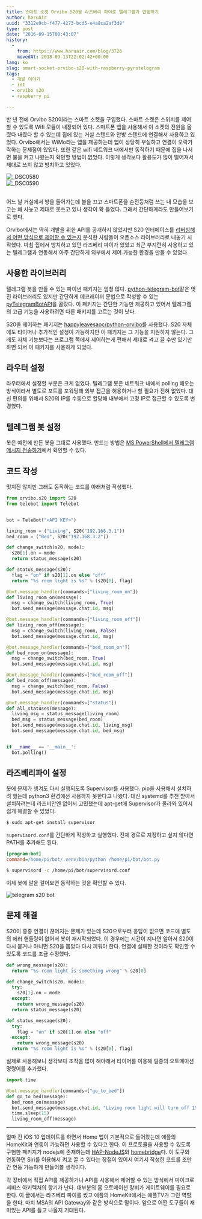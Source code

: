 ```yaml
---
title: 스마트 소켓 Orvibo S20을 라즈베리 파이로 텔레그램과 연동하기
author: haruair
uuid: "3312e9cb-f477-4273-bcd5-e4a8ca2af3d8"
type: post
date: "2016-09-15T00:43:07"
history:
  - 
    from: https://www.haruair.com/blog/3726
    movedAt: 2018-09-13T22:02:42+00:00
lang: ko
slug: smart-socket-orvibo-s20-with-raspberry-pyrotelogram
tags:
  - 개발 이야기
  - iot
  - orvibo s20
  - raspberry pi

---
```

반 년 전에 Orvibo S20이라는 스마트 소켓을 구입했다. 스마트 소켓은 스위치를 제어할 수 있도록 Wifi 모듈이 내장되어 있다. 스마트폰 앱을 사용해서 이 소켓의 전원을 올렸다 내렸다 할 수 있는데 집에 있는 거실 스탠드와 안방 스탠드에 연결해서 사용하고 있었다. Orvibo에서는 WiMo라는 앱을 제공하는데 앱이 상당히 부실하고 연결이 오락가락하는 문제점이 있었다. 또한 같은 wifi 네트워크 내에서만 동작하기 때문에 집을 나서면 불을 켜고 나왔는지 확인할 방법이 없었다. 이렇게 생각보다 활용도가 많이 떨어져서 제대로 쓰지 않고 방치하고 있었다.

<div class="row" style="margin-bottom: 30px;">
  <div class="col-md-6">
    <img src="/resources/live.staticflickr.com/2/1481/26176000674_d96f3b8b61_k.webp?w=660&#038;ssl=1" style="max-width: 100%;" alt="_DSC0580" />
  </div>
  
  <div class="col-md-6">
    <img src="/resources/live.staticflickr.com/2/1478/26177356013_dcac1184a1_k.webp?w=660&#038;ssl=1" style="max-width: 100%;" alt="_DSC0590" />
  </div>
</div>

어느 날 거실에서 방을 들어가는데 불을 끄고 스마트폰을 손전등처럼 쓰는 내 모습을 보고는 왜 사놓고 제대로 못쓰고 있나 생각이 확 들었다. 그래서 간단하게라도 만들어보기로 했다.

Orvibo에서는 딱히 개발을 위한 API를 공개하지 않았지만 S20 인터페이스를 [리버싱해서 어떤 방식으로 제어할 수 있는지][1] 분석한 사람들이 오픈소스 라이브러리로 내놓기 시작했다. 마침 집에서 방치하고 있던 라즈베리 파이가 있었고 최근 부지런히 사용하고 있는 텔레그램과 연동해서 아주 간단하게 외부에서 제어 가능한 환경을 만들 수 있었다.

## 사용한 라이브러리

텔레그램 봇을 만들 수 있는 파이썬 패키지는 엄청 많다. [python-telegram-bot][2]같은 멋진 라이브러리도 있지만 간단하게 데코레이터 문법으로 작성할 수 있는 [pyTelegramBotAPI][3]을 골랐다. 이 패키지는 간단한 기능만 제공하고 있어서 텔레그램의 고급 기능을 사용하려면 다른 패키지를 고르는 것이 낫다.

S20을 제어하는 패키지는 [happyleavesaoc/python-orvibo][4]를 사용했다. S20 자체에도 타이머나 추가적인 설정이 가능하지만 이 패키지는 그 기능을 지원하지 않는다. 그래도 자체 기능보다는 프로그램 쪽에서 제어하는게 편해서 제대로 켜고 끌 수만 있기만 하면 되서 이 패키지를 사용하게 되었다.

## 라우터 설정

라우터에서 설정할 부분은 크게 없었다. 텔레그램 봇은 네트워크 내에서 polling 해오는 방식이라서 별도로 포트를 포워딩해 외부 접근을 허용하거나 할 필요가 전혀 없었다. 대신 편의를 위해서 S20의 IP를 수동으로 할당해 내부에서 고정 IP로 접근할 수 있도록 변경했다.

## 텔레그램 봇 설정

봇은 예전에 만든 봇을 그대로 사용했다. 만드는 방법은 [MS PowerShell에서 텔레그램 메시지 전송하기][5]에서 확인할 수 있다.

## 코드 작성

멋지진 않지만 그래도 동작하는 코드를 아래처럼 작성했다.

```python
from orvibo.s20 import S20
from telebot import Telebot


bot = TeleBot("<API KEY>")

living_room = ("Living", S20("192.168.3.1"))
bed_room = ("Bed", S20("192.168.3.2"))

def change_switch(s20, mode):
  s20[1].on = mode
  return status_message(s20)

def status_message(s20):
  flag = "on" if s20[1].on else "off"
  return "%s room light is %s" % (s20[0], flag)

@bot.message_handler(commands=["living_room_on"])
def living_room_on(message):
  msg = change_switch(living_room, True)
  bot.send_message(message.chat.id, msg)

@bot.message_handler(commands=["living_room_off"])
def living_room_off(message):
  msg = change_switch(living_room, False)
  bot.send_message(message.chat.id, msg)

@bot.message_handler(commands=["bed_room_on"])
def bed_room_on(message):
  msg = change_switch(bed_room, True)
  bot.send_message(message.chat.id, msg)

@bot.message_handler(commands=["bed_room_off"])
def bed_room_off(message):
  msg = change_switch(bed_room, False)
  bot.send_message(message.chat.id, msg)

@bot.message_handler(commands=["status"])
def all_statuses(message):
  living_msg = status_message(living_room)
  bed_msg = status_message(bed_room)
  bot.send_message(message.chat.id, living_msg)
  bot.send_message(message.chat.id, bed_msg)


if __name__ == '__main__':
  bot.polling()
```

## 라즈베리파이 설정

봇에 문제가 생겨도 다시 실행되도록 Supervisor를 사용했다. pip을 사용해서 설치하려 했는데 python3 환경에선 사용하지 못한다고 나왔다. 대신 systemd를 추천 받아서 설치하려는데 라즈비안엔 없어서 고민했는데 apt-get에 Supervisor가 올라와 있어서 쉽게 해결할 수 있었다.

```bash
$ sudo apt-get install supervisor
```

`supervisord.conf`를 간단하게 작성하고 실행했다. 전체 경로로 지정하고 싶지 않다면 PATH를 추가해도 된다.

```ini
[program:bot]
command=/home/pi/bot/.venv/bin/python /home/pi/bot/bot.py
```

```bash
$ supervisord -c /home/pi/bot/supervisord.conf
```

이제 봇에 말을 걸어보면 동작하는 것을 확인할 수 있다.

<img src="/resources/live.staticflickr.com/9/8465/29396221560_1c7ba8e520_b.webp?w=660&#038;ssl=1" style="margin: 0 auto; max-height: 400px;" alt="telegram s20 bot" />

## 문제 해결

S20이 종종 연결이 끊어지는 문제가 있는데 S20으로부터 응답이 없으면 코드에 별도의 에러 핸들링이 없어서 봇이 재시작되었다. 이 경우에는 시간이 지나면 알아서 S20이 다시 붙거나 아니면 S20을 뽑았다 다시 끼워야 한다. 연결에 실패한 것이라도 확인할 수 있도록 코드를 조금 수정했다.

```python
def wrong_message(s20):
  return "%s room light is something wrong" % s20[0]

def change_switch(s20, mode):
  try:
    s20[1].on = mode
  except:
    return wrong_message(s20)
  return status_message(s20)

def status_message(s20):
  try:
    flag = "on" if s20[1].on else "off"
  except:
    return wrong_message(s20)
  return "%s room light is %s" % (s20[0], flag)
```

실제로 사용해보니 생각보다 조작을 많이 해야해서 타이머를 이용해 일종의 오토메이션 명령어를 추가했다.

```python
import time

@bot.message_handler(commands=["go_to_bed"])
def go_to_bed(message):
  bed_room_on(message)
  bot.send_message(message.chat.id, "Living room light will turn off 15 secs after.")
  time.sleep(15)
  living_room_off(message)

```

* * *

얼마 전 iOS 10 업데이트를 하면서 Home 앱이 기본적으로 들어왔는데 애플의 HomeKit과 연동이 가능하면 사용할 수 있다고 한다. 이 프로토콜을 사용할 수 있도록 구현한 패키지가 nodejs에 존재하는데 [HAP-NodeJS][6]와 [homebridge][7]다. 이 도구와 연동하면 Siri를 이용해서 켜고 끌 수 있다는 장점이 있어서 여기서 작성한 코드를 조만간 연동 가능하게 만들어볼 생각이다.

각 장비에서 직접 API를 제공하거나 API를 사용해서 제어할 수 있는 방식에서 마이크로 서비스 아키텍처의 향기가 난다. 대부분의 홈 오토메이션 장비가 게이트웨이를 필요로 한다. 이 글에서는 라즈베리 파이를 썼고 애플의 HomeKit에서는 애플TV가 그런 역할을 한다. 마치 MSA의 API Gateway와 같은 방식으로 말이다. 앞으로 어떤 도구들이 재미있는 API를 들고 나올지 기대된다.

 [1]: https://stikonas.eu/wordpress/2015/02/24/reverse-engineering-orvibo-s20-socket/
 [2]: https://pypi.python.org/pypi/python-telegram-bot
 [3]: https://github.com/eternnoir/pyTelegramBotAPI
 [4]: https://github.com/happyleavesaoc/python-orvibo
 [5]: http://haruair.com/blog/3664
 [6]: https://github.com/KhaosT/HAP-NodeJS
 [7]: https://github.com/nfarina/homebridge
